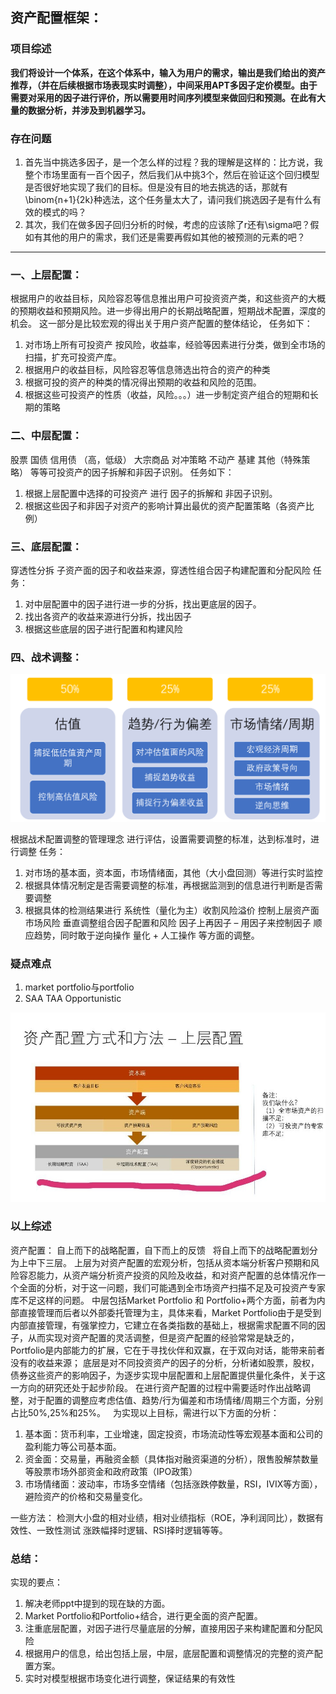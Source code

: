 ## 资产配置框架：

### 项目综述
**我们将设计一个体系，在这个体系中，输入为用户的需求，输出是我们给出的资产推荐，（并在后续根据市场表现实时调整），中间采用APT多因子定价模型。由于需要对采用的因子进行评价，所以需要用时间序列模型来做回归和预测。在此有大量的数据分析，并涉及到机器学习。**

### 存在问题
1. 首先当中挑选多因子，是一个怎么样的过程？我的理解是这样的：比方说，我整个市场里面有一百个因子，然后我们从中挑3个，然后在验证这个回归模型是否很好地实现了我们的目标。但是没有目的地去挑选的话，那就有\binom{n+1}{2k}种选法，这个任务量太大了，请问我们挑选因子是有什么有效的模式的吗？
2. 其次，我们在做多因子回归分析的时候，考虑的应该除了r还有\sigma吧？假如有其他的用户的需求，我们还是需要再假如其他的被预测的元素的吧？
<hr>

### 一、上层配置：
根据用户的收益目标，风险容忍等信息推出用户可投资资产类，和这些资产的大概的预期收益和预期风险。进一步得出用户的长期战略配置，短期战术配置，深度的机会。
这一部分是比较宏观的得出关于用户资产配置的整体结论，
任务如下：
1. 对市场上所有可投资产 按风险，收益率，经验等因素进行分类，做到全市场的扫描，扩充可投资产库。
2. 根据用户的收益目标，风险容忍等信息筛选出符合的资产的种类
3. 根据可投的资产的种类的情况得出预期的收益和风险的范围。
4. 根据这些可投资产的性质（收益，风险。。。）进一步制定资产组合的短期和长期的策略
### 二、中层配置：
股票 国债 信用债 （高，低级） 大宗商品 对冲策略 不动产 基建 其他（特殊策略） 
等等可投资产的因子拆解和非因子识别。
任务如下：
1.  根据上层配置中选择的可投资产 进行 因子的拆解和 非因子识别。
2. 根据这些因子和非因子对资产的影响计算出最优的资产配置策略（各资产比例）
### 三、底层配置：
穿透性分拆 子资产面的因子和收益来源，穿透性组合因子构建配置和分配风险
任务：
1. 对中层配置中的因子进行进一步的分拆，找出更底层的因子。
2. 找出各资产的收益来源进行分拆，找出因子
3. 根据这些底层的因子进行配置和构建风险
### 四、战术调整：

![1](1.png)

根据战术配置调整的管理理念
 进行评估，设置需要调整的标准，达到标准时，进行调整
任务：
1. 对市场的基本面，资本面，市场情绪面，其他（大小盘回测）等进行实时监控
2. 根据具体情况制定是否需要调整的标准，再根据监测到的信息进行判断是否需要调整
3. 根据具体的检测结果进行
系统性（量化为主）收割风险溢价
控制上层资产面市场风险
垂直调整组合因子配置和风险
因子上再因子 – 用因子来控制因子
顺应趋势，同时敢于逆向操作 
量化 + 人工操作
等方面的调整。

### 疑点难点
1. market portfolio与portfolio
2. SAA TAA Opportunistic

![2](2.jpg)

### 以上综述
资产配置：
自上而下的战略配置，自下而上的反馈
 
将自上而下的战略配置划分为上中下三层。
上层为对资产配置的宏观分析，包括从资本端分析客户预期和风险容忍能力，从资产端分析资产投资的风险及收益，和对资产配置的总体情况作一个全面的分析，对于这一问题，我们可能遇到全市场资产扫描不足及可投资产专家库不足这样的问题。
中层包括Market Portfolio 和 Portfolio+两个方面，前者为内部直接管理而后者以外部委托管理为主，具体来看，Market Portfolio由于是受到内部直接管理，有强掌控力，它建立在各类指数的基础上，根据需求配置不同的因子，从而实现对资产配置的灵活调整，但是资产配置的经验常常是缺乏的，Portfolio是内部能力的扩展，它在于寻找伙伴和双赢，在于双向对话，能带来前者没有的收益来源；
底层是对不同投资资产的因子的分析，分析诸如股票，股权，债券这些资产的影响因子，为逐步实现中层配置和上层配置提供量化条件，关于这一方向的研究还处于起步阶段。
在进行资产配置的过程中需要适时作出战略调整，对于配置的调整应考虑估值、趋势/行为偏差和市场情绪/周期三个方面，分别占比50%,25%和25%。
 
为实现以上目标，需进行以下方面的分析：
1. 基本面：货币利率，工业增速，固定投资，市场流动性等宏观基本面和公司的盈利能力等公司基本面。
2. 资金面：交易量，再融资金额（具体指对融资渠道的分析），限售股解禁数量等股票市场外部资金和政府政策（IPO政策）
3. 市场情绪面：波动率，市场多空情绪（包括涨跌停数量，RSI，IVIX等方面），避险资产的价格和交易量变化。

一些方法：
检测大小盘的相对业绩，相对业绩指标（ROE，净利润同比），数据有效性、一致性测试
涨跌幅择时逻辑、RSI择时逻辑等等。
 

### 总结：
实现的要点：
1. 解决老师ppt中提到的现在缺的方面。
2.  Market Portfolio和Portfolio+结合，进行更全面的资产配置。
3. 注重底层配置，对因子进行尽量底层的分解，直接用因子来构建配置和分配风险
4. 根据用户的信息，给出包括上层，中层，底层配置和调整情况的完整的资产配置方案。
5. 实时对模型根据市场变化进行调整，保证结果的有效性

